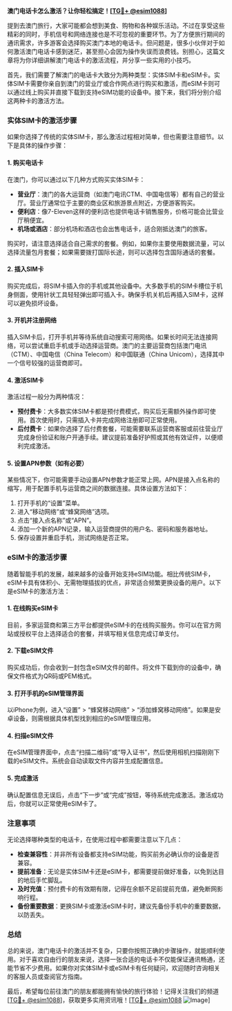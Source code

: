 **澳门电话卡怎么激活？让你轻松搞定！[[TG💪+ @esim1088](https://t.me/s/esim1088)]**

提到去澳门旅行，大家可能都会想到美食、购物和各种娱乐活动。不过在享受这些精彩的同时，手机信号和网络连接也是不可忽视的重要环节。为了方便旅行期间的通讯需求，许多游客会选择购买澳门本地的电话卡。但问题是，很多小伙伴对于如何激活澳门电话卡感到迷茫，甚至担心会因为操作失误而浪费钱。别担心，这篇文章将为你详细讲解澳门电话卡的激活流程，并分享一些实用的小技巧。

首先，我们需要了解澳门的电话卡大致分为两种类型：实体SIM卡和eSIM卡。实体SIM卡需要你亲自到澳门的营业厅或合作网点进行购买和激活，而eSIM卡则可以通过线上购买并直接下载到支持eSIM功能的设备中。接下来，我们将分别介绍这两种卡的激活方法。

### 实体SIM卡的激活步骤

如果你选择了传统的实体SIM卡，那么激活过程相对简单，但也需要注意细节。以下是具体的操作步骤：

#### 1. 购买电话卡
在澳门，你可以通过以下几种方式购买实体SIM卡：
- **营业厅**：澳门的各大运营商（如澳门电讯CTM、中国电信等）都有自己的营业厅。营业厅通常位于主要的商业区和旅游景点附近，方便游客购买。
- **便利店**：像7-Eleven这样的便利店也提供电话卡销售服务，价格可能会比营业厅稍便宜。
- **机场或酒店**：部分机场和酒店也会出售电话卡，适合刚抵达澳门的旅客。

购买时，请注意选择适合自己需求的套餐。例如，如果你主要使用数据流量，可以选择流量包月套餐；如果需要拨打国际长途，则可以选择包含国际通话的套餐。

#### 2. 插入SIM卡
购买完成后，将SIM卡插入你的手机或其他设备中。大多数手机的SIM卡槽位于机身侧面，使用针状工具轻轻弹出即可插入卡。确保手机关机后再插入SIM卡，这样可以避免损坏设备。

#### 3. 开机并注册网络
插入SIM卡后，打开手机并等待系统自动搜索可用网络。如果长时间无法连接网络，可以尝试重启手机或手动选择运营商。澳门的主要运营商包括澳门电讯（CTM）、中国电信（China Telecom）和中国联通（China Unicom），选择其中一个信号较强的运营商即可。

#### 4. 激活SIM卡
激活过程一般分为两种情况：
- **预付费卡**：大多数实体SIM卡都是预付费模式，购买后无需额外操作即可使用。首次使用时，只需插入卡并完成网络注册即可正常使用。
- **后付费卡**：如果你选择了后付费套餐，可能需要联系运营商客服或前往营业厅完成身份验证和账户开通手续。建议提前准备好护照或其他有效证件，以便顺利完成激活。

#### 5. 设置APN参数（如有必要）
某些情况下，你可能需要手动设置APN参数才能正常上网。APN是接入点名称的缩写，用于配置手机与运营商之间的数据连接。具体设置方法如下：
1. 打开手机的“设置”菜单。
2. 进入“移动网络”或“蜂窝网络”选项。
3. 点击“接入点名称”或“APN”。
4. 添加一个新的APN记录，输入运营商提供的用户名、密码和服务器地址。
5. 保存设置并重启手机，测试网络是否正常。

### eSIM卡的激活步骤

随着智能手机的发展，越来越多的设备开始支持eSIM功能。相比传统SIM卡，eSIM卡具有体积小、无需物理插拔的优点，非常适合频繁更换设备的用户。以下是eSIM卡的激活方法：

#### 1. 在线购买eSIM卡
目前，多家运营商和第三方平台都提供eSIM卡的在线购买服务。你可以在官方网站或授权平台上选择适合的套餐，并填写相关信息完成订单支付。

#### 2. 下载eSIM文件
购买成功后，你会收到一封包含eSIM文件的邮件。将文件下载到你的设备中，确保文件格式为QR码或PEM格式。

#### 3. 打开手机的eSIM管理界面
以iPhone为例，进入“设置” > “蜂窝移动网络” > “添加蜂窝移动网络”。如果是安卓设备，则需根据具体机型找到相应的eSIM管理应用。

#### 4. 扫描eSIM文件
在eSIM管理界面中，点击“扫描二维码”或“导入证书”，然后使用相机扫描刚刚下载的eSIM文件。系统会自动读取文件内容并生成配置信息。

#### 5. 完成激活
确认配置信息无误后，点击“下一步”或“完成”按钮，等待系统完成激活。激活成功后，你就可以正常使用eSIM卡了。

### 注意事项

无论选择哪种类型的电话卡，在使用过程中都需要注意以下几点：
- **检查兼容性**：并非所有设备都支持eSIM功能，购买前务必确认你的设备是否兼容。
- **提前准备**：无论是实体SIM卡还是eSIM卡，都需要提前做好准备，以免到达目的地后手忙脚乱。
- **及时充值**：预付费卡的有效期有限，记得在余额不足前提前充值，避免断网影响行程。
- **备份重要数据**：更换SIM卡或激活eSIM卡时，建议先备份手机中的重要数据，以防丢失。

### 总结

总的来说，澳门电话卡的激活并不复杂，只要你按照正确的步骤操作，就能顺利使用。对于喜欢自由行的朋友来说，选择一张合适的电话卡不仅能保证通讯畅通，还能节省不少费用。如果你对实体SIM卡或eSIM卡有任何疑问，欢迎随时咨询相关的客服人员或查阅官方指南。

最后，希望每位前往澳门的朋友都能拥有愉快的旅行体验！记得关注我们的频道[[TG💪+ @esim1088](https://t.me/s/esim1088)]，获取更多实用资讯哦！[[TG💪+ @esim1088](https://t.me/s/esim1088) ![Image](https://i.postimg.cc/4NQfJmqS/Snipaste-2025-05-13-00-14-12.png)]
